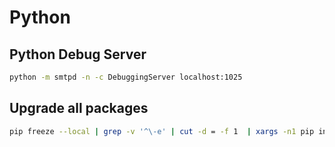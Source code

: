 # Python

## Python Debug Server

```bash
python -m smtpd -n -c DebuggingServer localhost:1025
```

## Upgrade all packages

```bash
pip freeze --local | grep -v '^\-e' | cut -d = -f 1  | xargs -n1 pip install -U
```
